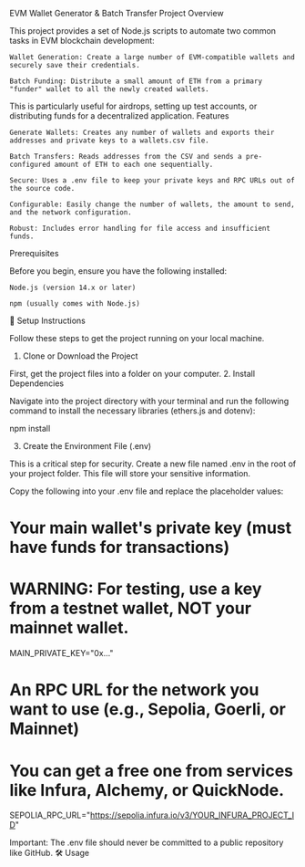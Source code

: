 EVM Wallet Generator & Batch Transfer Project
Overview

This project provides a set of Node.js scripts to automate two common tasks in EVM blockchain development:

    Wallet Generation: Create a large number of EVM-compatible wallets and securely save their credentials.

    Batch Funding: Distribute a small amount of ETH from a primary "funder" wallet to all the newly created wallets.

This is particularly useful for airdrops, setting up test accounts, or distributing funds for a decentralized application.
Features

    Generate Wallets: Creates any number of wallets and exports their addresses and private keys to a wallets.csv file.

    Batch Transfers: Reads addresses from the CSV and sends a pre-configured amount of ETH to each one sequentially.

    Secure: Uses a .env file to keep your private keys and RPC URLs out of the source code.

    Configurable: Easily change the number of wallets, the amount to send, and the network configuration.

    Robust: Includes error handling for file access and insufficient funds.

Prerequisites

Before you begin, ensure you have the following installed:

    Node.js (version 14.x or later)

    npm (usually comes with Node.js)

🚀 Setup Instructions

Follow these steps to get the project running on your local machine.
1. Clone or Download the Project

First, get the project files into a folder on your computer.
2. Install Dependencies

Navigate into the project directory with your terminal and run the following command to install the necessary libraries (ethers.js and dotenv):

npm install

3. Create the Environment File (.env)

This is a critical step for security. Create a new file named .env in the root of your project folder. This file will store your sensitive information.

Copy the following into your .env file and replace the placeholder values:

# Your main wallet's private key (must have funds for transactions)
# WARNING: For testing, use a key from a testnet wallet, NOT your mainnet wallet.
MAIN_PRIVATE_KEY="0x..."

# An RPC URL for the network you want to use (e.g., Sepolia, Goerli, or Mainnet)
# You can get a free one from services like Infura, Alchemy, or QuickNode.
SEPOLIA_RPC_URL="https://sepolia.infura.io/v3/YOUR_INFURA_PROJECT_ID"

Important: The .env file should never be committed to a public repository like GitHub.
🛠️ Usage

